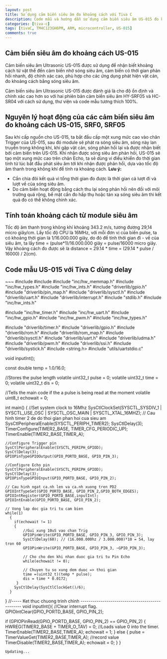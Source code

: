 ```yaml
---
layout: post
title: Sử dụng cảm biến siêu âm đo khoảng cách với Tiva C
description: Code mẫu và hướng dẫn sử dụng cảm biến siêu âm US-015 đo khoảng cách với Tiva C TM4C123GH6PM.
categories: [tiva-c]
tags: [tivaC, TM4C123GH6PM, ARM, microcontroller, US-015]
comments: true
---
```


<h2>Cảm biến siêu âm đo khoảng cách US-015</h2>

Cảm biến siêu âm Ultrasonic US-015 được sử dụng để nhận biết khoảng cách từ vật thể đến cảm biến nhờ sóng siêu âm, cảm biến có thời gian phản hồi nhanh, độ chính xác cao, phù hợp cho các ứng dụng phát hiện vật cản, đo khoảng cách bằng sóng siêu âm.

Cảm biến siêu âm Ultrasonic US-015 được đánh giá là cho độ ổn định và chính xác cao hơn so với hai phiên bản cảm biến siêu âm HY-SRF05 và HC-SR04 với cách sử dụng, thư viện và code mẫu tương thích 100%.

<h2>Nguyên lý hoạt động của các cảm biến siêu âm đo khoảng cách US-015, SRF0, SRF05</h2>

Sau khi cấp nguồn cho US-015, ta bắt đầu cấp một xung mức cao vào chân Trigger của US-015, sau đó module sẽ phát ra sóng siêu âm, sóng này lan truyền trong không khí, khi gặp vật cản, sóng phản hồi lại và được nhận biết bởi cảm biến trên US-015.
Khi nhận được sóng siêu âm phản hồi, US-015 sẽ tạo một xung mức cao trên chân Echo, ta sẽ dùng vi điều khiển đo thời gian tính từ lúc bắt đầu phát siêu âm tới khi nhận được phản hồi, dựa vào tốc độ âm thanh trong không khí để tính ra khoảng cách.
**Lưu ý:**
* Cần chia đôi kết quả vì tổng thời gian đo được là thời gian cả lượt đi và lượt về của sóng siêu âm.
* Do cảm biến hoạt động bằng cách thu lại sóng phản hồi nên đối với môi trường quá rộng, bề mặt cần đo hấp thụ hoặc tán xạ sóng siêu âm thì kết quả đo có thể không chính xác.

<h2>Tính toán khoảng cách từ module siêu âm</h2>

Tốc độ âm thanh trong không khí khoảng 343.2 m/s, tương đương 29,14 micro giây/cm.
Lấy tốc độ CPU là 16MHz, với mỗi đơn vị của biến pulse, ta có khoảng thời gian là 1/16.000.000 giây, do đó để tính thời gian đi - về của siêu âm, ta lấy time = (pulse*1)/16.000.000 giây = pulse/16000 micro giây.
Vậy khoảng cách đo được sẽ là distance = 29.14 * time = (29.14 * pulse / 16000) / 2(cm).

<h2>Code mẫu US-015 với Tiva C dùng delay</h2>
~~~
#include <stdint.h>
#include <stdbool.h>
#include "inc/hw_memmap.h"
#include "inc/hw_types.h"
#include "inc/hw_ints.h"
#include "driverlib/gpio.h"
#include "driverlib/pin_map.h"
#include "driverlib/sysctl.h"
#include "driverlib/uart.h"
#include "driverlib/interrupt.h"
#include "stdlib.h"
#include "inc/hw_ints.h"

#include "inc/hw_timer.h"
#include "inc/hw_uart.h"
#include "inc/hw_gpio.h"
#include "inc/hw_pwm.h"
#include "inc/hw_types.h"

#include "driverlib/timer.h"
#include "driverlib/gpio.h"
#include "driverlib/rom.h"
#include "driverlib/rom_map.h"
#include "driverlib/sysctl.h"
#include "driverlib/uart.h"
#include "driverlib/udma.h"
#include "driverlib/pwm.h"
#include "driverlib/ssi.h"
#include "driverlib/systick.h"
#include <string.h>
#include "utils/uartstdio.c"



void inputInt();

const double temp = 1.0/16.0;

//Stores the pulse length
volatile uint32_t pulse = 0;
volatile uint32_t time = 0;
volatile uint32_t dis = 0;

//Tells the main code if the a pulse is being read at the moment
volatile uint8_t echowait = 0;

int main()
{
    //Set system clock to 16Mhz
    SysCtlClockSet(SYSCTL_SYSDIV_1 | SYSCTL_USE_OSC |   SYSCTL_OSC_MAIN | SYSCTL_XTAL_16MHZ);
	// Cau hinh timer 2 de do thoi gian phan hoi cua sieu am
    SysCtlPeripheralEnable(SYSCTL_PERIPH_TIMER2);
    SysCtlDelay(3);
    TimerConfigure(TIMER2_BASE, TIMER_CFG_PERIODIC_UP);
    TimerEnable(TIMER2_BASE,TIMER_A);

    //Configure Trigger pin
    SysCtlPeripheralEnable(SYSCTL_PERIPH_GPIOD);
    SysCtlDelay(3);
    GPIOPinTypeGPIOOutput(GPIO_PORTD_BASE, GPIO_PIN_3);

    //Configure Echo pin
    SysCtlPeripheralEnable(SYSCTL_PERIPH_GPIOD);
    SysCtlDelay(3);
    GPIOPinTypeGPIOInput(GPIO_PORTD_BASE, GPIO_PIN_2);

    // Cau hinh ngat ca.nh len va ca.nh xuong tren PD2
    GPIOIntTypeSet(GPIO_PORTD_BASE, GPIO_PIN_2,GPIO_BOTH_EDGES);
    GPIOIntRegister(GPIO_PORTD_BASE,inputInt);
    GPIOIntEnable(GPIO_PORTD_BASE, GPIO_PIN_2);

    // Vong lap doc gia tri tu cam bien
    while(1)
      {
        if(echowait != 1)
        {
            //Gui xung 10uS vao chan Trig
            GPIOPinWrite(GPIO_PORTD_BASE, GPIO_PIN_3, GPIO_PIN_3);
            SysCtlDelay(60); // (16.000.000hz / 3.000.000)*10 = 54, lay tron 60
            GPIOPinWrite(GPIO_PORTD_BASE, GPIO_PIN_3, ~GPIO_PIN_3);

            // Cho cho den khi nhan duoc gia tri tu Pin Echo
            while(echowait != 0);

            // Chuyen tu so xung dem duoc => thoi gian
            time =(uint32_t)(temp * pulse);
            dis = time * 0.0172;
         }
        SysCtlDelay(SysCtlClockGet()/6);
      }
}
//----- Ket thuc chuong trinh chinh ------------------------------------------------
void inputInt(){
  //Clear interrupt flag.
  GPIOIntClear(GPIO_PORTD_BASE, GPIO_PIN_2);

  if (GPIOPinRead(GPIO_PORTD_BASE, GPIO_PIN_2) == GPIO_PIN_2)
  {
    HWREG(TIMER2_BASE + TIMER_O_TAV) = 0; //Loads value 0 into the timer.
    TimerEnable(TIMER2_BASE,TIMER_A);
    echowait = 1;
  }
  else
  {
    pulse = TimerValueGet(TIMER2_BASE,TIMER_A); //record value
    TimerDisable(TIMER2_BASE,TIMER_A);
    echowait = 0;
  }
}
~~~
Updating...